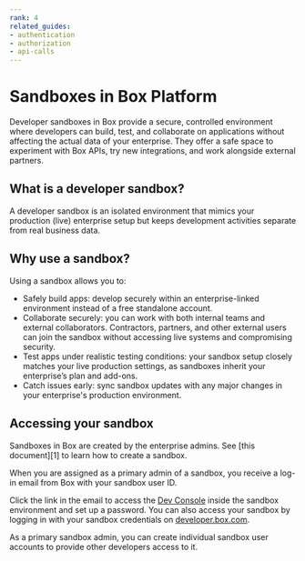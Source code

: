 ```yaml
---
rank: 4
related_guides:
- authentication
- authorization
- api-calls
---
```


# Sandboxes in Box Platform

Developer sandboxes in Box provide a secure, controlled environment where developers can build, test, and collaborate on applications without affecting the actual data of your enterprise. They offer a safe space to experiment with Box APIs, try new integrations, and work alongside external partners.

## What is a developer sandbox?

A developer sandbox is an isolated environment that mimics your production (live) enterprise setup but keeps development activities separate from real business data.

## Why use a sandbox?

Using a sandbox allows you to:

* Safely build apps: develop securely within an enterprise-linked environment instead of a free standalone account.
* Collaborate securely: you can work with both internal teams and external collaborators. Contractors, partners, and other external users can join the sandbox without accessing live systems and compromising security.
* Test apps under realistic testing conditions: your sandbox setup closely matches your live production settings, as sandboxes inherit your enterprise’s plan and add-ons.
* Catch issues early: sync sandbox updates with any major changes in your enterprise's production environment.

## Accessing your sandbox

<Message type='notice'>
Sandboxes in Box are created by the enterprise admins. See [this document][1] to learn how to create a sandbox.
</Message>

When you are assigned as a primary admin of a sandbox, you receive a log-in
email from Box with your sandbox user ID. 

Click the link in the email to access the [Dev Console][2] inside the sandbox environment and set up a password. You can also access your sandbox by logging in with your sandbox credentials on [developer.box.com][3]. 

As a primary sandbox admin, you can create individual sandbox user accounts to provide other developers access to it.

[1]: https://support.box.com/hc/en-us/articles/360043697274-Managing-developer-sandboxes-for-Box-admins
[2]: https://cloud.app.box.com/developers/console
[3]: https://developer.box.com

